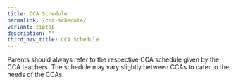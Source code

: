 ```yaml
---
title: CCA Schedule
permalink: /cca-schedule/
variant: tiptap
description: ""
third_nav_title: CCA Schedule
---
```

<p>Parents should always refer to the respective CCA schedule given by the
CCA teachers. The schedule may vary slightly between CCAs to cater to the
needs of the CCAs.</p>
<p></p>